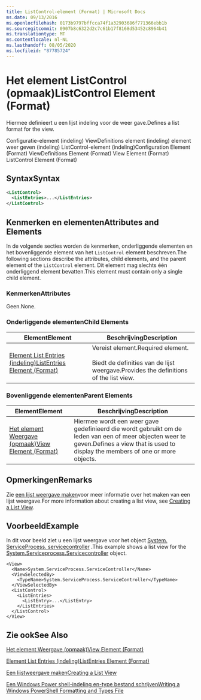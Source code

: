 ```yaml
---
title: ListControl-element (Format) | Microsoft Docs
ms.date: 09/13/2016
ms.openlocfilehash: 0173b9797bffcca74f1a32903686f771366ebb1b
ms.sourcegitcommit: 0907b8c6322d2c7c61b17f8168d53452c8964b41
ms.translationtype: MT
ms.contentlocale: nl-NL
ms.lasthandoff: 08/05/2020
ms.locfileid: "87785724"
---
```

# <a name="listcontrol-element-format"></a><span data-ttu-id="d7bf3-102">Het element ListControl (opmaak)</span><span class="sxs-lookup"><span data-stu-id="d7bf3-102">ListControl Element (Format)</span></span>

<span data-ttu-id="d7bf3-103">Hiermee definieert u een lijst indeling voor de weer gave.</span><span class="sxs-lookup"><span data-stu-id="d7bf3-103">Defines a list format for the view.</span></span>

<span data-ttu-id="d7bf3-104">Configuratie-element (indeling) ViewDefinitions element (indeling) element weer geven (indeling) ListControl-element (indeling)</span><span class="sxs-lookup"><span data-stu-id="d7bf3-104">Configuration Element (Format) ViewDefinitions Element (Format) View Element (Format) ListControl Element (Format)</span></span>

## <a name="syntax"></a><span data-ttu-id="d7bf3-105">Syntax</span><span class="sxs-lookup"><span data-stu-id="d7bf3-105">Syntax</span></span>

```xml
<ListControl>
  <ListEntries>...</ListEntries>
</ListControl>

```

## <a name="attributes-and-elements"></a><span data-ttu-id="d7bf3-106">Kenmerken en elementen</span><span class="sxs-lookup"><span data-stu-id="d7bf3-106">Attributes and Elements</span></span>

<span data-ttu-id="d7bf3-107">In de volgende secties worden de kenmerken, onderliggende elementen en het bovenliggende element van het `ListControl` element beschreven.</span><span class="sxs-lookup"><span data-stu-id="d7bf3-107">The following sections describe the attributes, child elements, and the parent element of the `ListControl` element.</span></span> <span data-ttu-id="d7bf3-108">Dit element mag slechts één onderliggend element bevatten.</span><span class="sxs-lookup"><span data-stu-id="d7bf3-108">This element must contain only a single child element.</span></span>

### <a name="attributes"></a><span data-ttu-id="d7bf3-109">Kenmerken</span><span class="sxs-lookup"><span data-stu-id="d7bf3-109">Attributes</span></span>

<span data-ttu-id="d7bf3-110">Geen.</span><span class="sxs-lookup"><span data-stu-id="d7bf3-110">None.</span></span>

### <a name="child-elements"></a><span data-ttu-id="d7bf3-111">Onderliggende elementen</span><span class="sxs-lookup"><span data-stu-id="d7bf3-111">Child Elements</span></span>

|<span data-ttu-id="d7bf3-112">Element</span><span class="sxs-lookup"><span data-stu-id="d7bf3-112">Element</span></span>|<span data-ttu-id="d7bf3-113">Beschrijving</span><span class="sxs-lookup"><span data-stu-id="d7bf3-113">Description</span></span>|
|-------------|-----------------|
|[<span data-ttu-id="d7bf3-114">Element List Entries (indeling)</span><span class="sxs-lookup"><span data-stu-id="d7bf3-114">ListEntries Element (Format)</span></span>](./listentries-element-for-listcontrol-format.md)|<span data-ttu-id="d7bf3-115">Vereist element.</span><span class="sxs-lookup"><span data-stu-id="d7bf3-115">Required element.</span></span><br /><br /> <span data-ttu-id="d7bf3-116">Biedt de definities van de lijst weergave.</span><span class="sxs-lookup"><span data-stu-id="d7bf3-116">Provides the definitions of the list view.</span></span>|

### <a name="parent-elements"></a><span data-ttu-id="d7bf3-117">Bovenliggende elementen</span><span class="sxs-lookup"><span data-stu-id="d7bf3-117">Parent Elements</span></span>

|<span data-ttu-id="d7bf3-118">Element</span><span class="sxs-lookup"><span data-stu-id="d7bf3-118">Element</span></span>|<span data-ttu-id="d7bf3-119">Beschrijving</span><span class="sxs-lookup"><span data-stu-id="d7bf3-119">Description</span></span>|
|-------------|-----------------|
|[<span data-ttu-id="d7bf3-120">Het element Weergave (opmaak)</span><span class="sxs-lookup"><span data-stu-id="d7bf3-120">View Element (Format)</span></span>](./view-element-format.md)|<span data-ttu-id="d7bf3-121">Hiermee wordt een weer gave gedefinieerd die wordt gebruikt om de leden van een of meer objecten weer te geven.</span><span class="sxs-lookup"><span data-stu-id="d7bf3-121">Defines a view that is used to display the members of one or more objects.</span></span>|

## <a name="remarks"></a><span data-ttu-id="d7bf3-122">Opmerkingen</span><span class="sxs-lookup"><span data-stu-id="d7bf3-122">Remarks</span></span>

<span data-ttu-id="d7bf3-123">Zie [een lijst weergave maken](./creating-a-list-view.md)voor meer informatie over het maken van een lijst weergave.</span><span class="sxs-lookup"><span data-stu-id="d7bf3-123">For more information about creating a list view, see [Creating a List View](./creating-a-list-view.md).</span></span>

## <a name="example"></a><span data-ttu-id="d7bf3-124">Voorbeeld</span><span class="sxs-lookup"><span data-stu-id="d7bf3-124">Example</span></span>

<span data-ttu-id="d7bf3-125">In dit voor beeld ziet u een lijst weergave voor het object [System. ServiceProcess. servicecontroller](/dotnet/api/System.ServiceProcess.ServiceController) .</span><span class="sxs-lookup"><span data-stu-id="d7bf3-125">This example shows a list view for the [System.Serviceprocess.Servicecontroller](/dotnet/api/System.ServiceProcess.ServiceController) object.</span></span>

```
<View>
  <Name>System.ServiceProcess.ServiceController</Name>
  <ViewSelectedBy>
    <TypeName>System.ServiceProcess.ServiceController</TypeName>
  </ViewSelectedBy>
  <ListControl>
    <ListEntries>
      <ListEntry>...</ListEntry>
    </ListEntries>
  </ListControl>
</View>
```

## <a name="see-also"></a><span data-ttu-id="d7bf3-126">Zie ook</span><span class="sxs-lookup"><span data-stu-id="d7bf3-126">See Also</span></span>

[<span data-ttu-id="d7bf3-127">Het element Weergave (opmaak)</span><span class="sxs-lookup"><span data-stu-id="d7bf3-127">View Element (Format)</span></span>](./view-element-format.md)

[<span data-ttu-id="d7bf3-128">Element List Entries (indeling)</span><span class="sxs-lookup"><span data-stu-id="d7bf3-128">ListEntries Element (Format)</span></span>](./listentries-element-for-listcontrol-format.md)

[<span data-ttu-id="d7bf3-129">Een lijstweergave maken</span><span class="sxs-lookup"><span data-stu-id="d7bf3-129">Creating a List View</span></span>](./creating-a-list-view.md)

[<span data-ttu-id="d7bf3-130">Een Windows Power shell-indeling en-type bestand schrijven</span><span class="sxs-lookup"><span data-stu-id="d7bf3-130">Writing a Windows PowerShell Formatting and Types File</span></span>](./writing-a-powershell-formatting-file.md)
